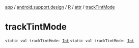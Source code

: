 [app](../../../index.md) / [android.support.design](../../index.md) / [R](../index.md) / [attr](index.md) / [trackTintMode](./track-tint-mode.md)

# trackTintMode

`static val trackTintMode: `[`Int`](https://kotlinlang.org/api/latest/jvm/stdlib/kotlin/-int/index.html)
`static val trackTintMode: `[`Int`](https://kotlinlang.org/api/latest/jvm/stdlib/kotlin/-int/index.html)